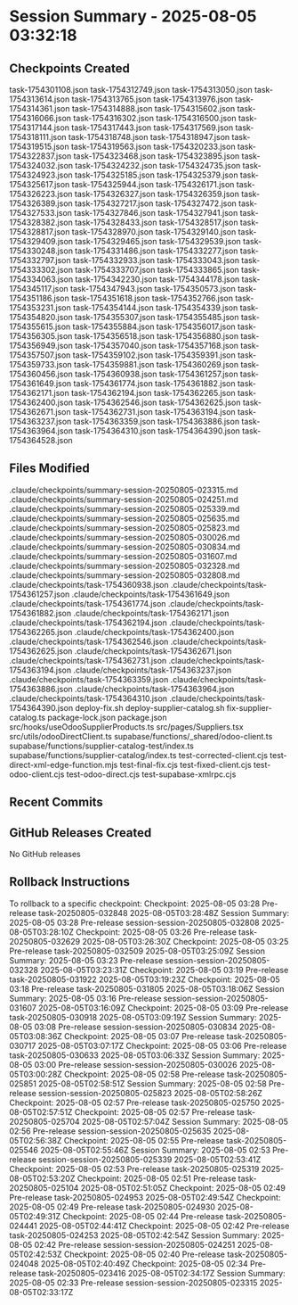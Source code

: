 # Session Summary - 2025-08-05 03:32:18

## Checkpoints Created
task-1754301108.json
task-1754312749.json
task-1754313050.json
task-1754313614.json
task-1754313765.json
task-1754313976.json
task-1754314361.json
task-1754314888.json
task-1754315602.json
task-1754316066.json
task-1754316302.json
task-1754316500.json
task-1754317144.json
task-1754317443.json
task-1754317569.json
task-1754318111.json
task-1754318748.json
task-1754318947.json
task-1754319515.json
task-1754319563.json
task-1754320233.json
task-1754322837.json
task-1754323468.json
task-1754323895.json
task-1754324032.json
task-1754324232.json
task-1754324735.json
task-1754324923.json
task-1754325185.json
task-1754325379.json
task-1754325617.json
task-1754325944.json
task-1754326171.json
task-1754326223.json
task-1754326327.json
task-1754326359.json
task-1754326389.json
task-1754327217.json
task-1754327472.json
task-1754327533.json
task-1754327846.json
task-1754327941.json
task-1754328382.json
task-1754328433.json
task-1754328517.json
task-1754328817.json
task-1754328970.json
task-1754329140.json
task-1754329409.json
task-1754329465.json
task-1754329539.json
task-1754330248.json
task-1754331486.json
task-1754332277.json
task-1754332797.json
task-1754332933.json
task-1754333043.json
task-1754333302.json
task-1754333707.json
task-1754333865.json
task-1754334063.json
task-1754342230.json
task-1754344178.json
task-1754345117.json
task-1754347943.json
task-1754350573.json
task-1754351186.json
task-1754351618.json
task-1754352766.json
task-1754353231.json
task-1754354144.json
task-1754354339.json
task-1754354820.json
task-1754355307.json
task-1754355485.json
task-1754355615.json
task-1754355884.json
task-1754356017.json
task-1754356305.json
task-1754356518.json
task-1754356880.json
task-1754356949.json
task-1754357040.json
task-1754357168.json
task-1754357507.json
task-1754359102.json
task-1754359391.json
task-1754359733.json
task-1754359881.json
task-1754360269.json
task-1754360456.json
task-1754360938.json
task-1754361257.json
task-1754361649.json
task-1754361774.json
task-1754361882.json
task-1754362171.json
task-1754362194.json
task-1754362265.json
task-1754362400.json
task-1754362546.json
task-1754362625.json
task-1754362671.json
task-1754362731.json
task-1754363194.json
task-1754363237.json
task-1754363359.json
task-1754363886.json
task-1754363964.json
task-1754364310.json
task-1754364390.json
task-1754364528.json

## Files Modified
.claude/checkpoints/summary-session-20250805-023315.md
.claude/checkpoints/summary-session-20250805-024251.md
.claude/checkpoints/summary-session-20250805-025339.md
.claude/checkpoints/summary-session-20250805-025635.md
.claude/checkpoints/summary-session-20250805-025823.md
.claude/checkpoints/summary-session-20250805-030026.md
.claude/checkpoints/summary-session-20250805-030834.md
.claude/checkpoints/summary-session-20250805-031607.md
.claude/checkpoints/summary-session-20250805-032328.md
.claude/checkpoints/summary-session-20250805-032808.md
.claude/checkpoints/task-1754360938.json
.claude/checkpoints/task-1754361257.json
.claude/checkpoints/task-1754361649.json
.claude/checkpoints/task-1754361774.json
.claude/checkpoints/task-1754361882.json
.claude/checkpoints/task-1754362171.json
.claude/checkpoints/task-1754362194.json
.claude/checkpoints/task-1754362265.json
.claude/checkpoints/task-1754362400.json
.claude/checkpoints/task-1754362546.json
.claude/checkpoints/task-1754362625.json
.claude/checkpoints/task-1754362671.json
.claude/checkpoints/task-1754362731.json
.claude/checkpoints/task-1754363194.json
.claude/checkpoints/task-1754363237.json
.claude/checkpoints/task-1754363359.json
.claude/checkpoints/task-1754363886.json
.claude/checkpoints/task-1754363964.json
.claude/checkpoints/task-1754364310.json
.claude/checkpoints/task-1754364390.json
deploy-fix.sh
deploy-supplier-catalog.sh
fix-supplier-catalog.ts
package-lock.json
package.json
src/hooks/useOdooSupplierProducts.ts
src/pages/Suppliers.tsx
src/utils/odooDirectClient.ts
supabase/functions/_shared/odoo-client.ts
supabase/functions/supplier-catalog-test/index.ts
supabase/functions/supplier-catalog/index.ts
test-corrected-client.cjs
test-direct-xml-edge-function.mjs
test-final-fix.cjs
test-fixed-client.cjs
test-odoo-client.cjs
test-odoo-direct.cjs
test-supabase-xmlrpc.cjs

## Recent Commits


## GitHub Releases Created
No GitHub releases

## Rollback Instructions
To rollback to a specific checkpoint:
Checkpoint: 2025-08-05 03:28	Pre-release	task-20250805-032848	2025-08-05T03:28:48Z
Session Summary: 2025-08-05 03:28	Pre-release	session-session-20250805-032808	2025-08-05T03:28:10Z
Checkpoint: 2025-08-05 03:26	Pre-release	task-20250805-032629	2025-08-05T03:26:30Z
Checkpoint: 2025-08-05 03:25	Pre-release	task-20250805-032509	2025-08-05T03:25:09Z
Session Summary: 2025-08-05 03:23	Pre-release	session-session-20250805-032328	2025-08-05T03:23:31Z
Checkpoint: 2025-08-05 03:19	Pre-release	task-20250805-031922	2025-08-05T03:19:23Z
Checkpoint: 2025-08-05 03:18	Pre-release	task-20250805-031805	2025-08-05T03:18:06Z
Session Summary: 2025-08-05 03:16	Pre-release	session-session-20250805-031607	2025-08-05T03:16:09Z
Checkpoint: 2025-08-05 03:09	Pre-release	task-20250805-030918	2025-08-05T03:09:19Z
Session Summary: 2025-08-05 03:08	Pre-release	session-session-20250805-030834	2025-08-05T03:08:36Z
Checkpoint: 2025-08-05 03:07	Pre-release	task-20250805-030717	2025-08-05T03:07:17Z
Checkpoint: 2025-08-05 03:06	Pre-release	task-20250805-030633	2025-08-05T03:06:33Z
Session Summary: 2025-08-05 03:00	Pre-release	session-session-20250805-030026	2025-08-05T03:00:28Z
Checkpoint: 2025-08-05 02:58	Pre-release	task-20250805-025851	2025-08-05T02:58:51Z
Session Summary: 2025-08-05 02:58	Pre-release	session-session-20250805-025823	2025-08-05T02:58:26Z
Checkpoint: 2025-08-05 02:57	Pre-release	task-20250805-025750	2025-08-05T02:57:51Z
Checkpoint: 2025-08-05 02:57	Pre-release	task-20250805-025704	2025-08-05T02:57:04Z
Session Summary: 2025-08-05 02:56	Pre-release	session-session-20250805-025635	2025-08-05T02:56:38Z
Checkpoint: 2025-08-05 02:55	Pre-release	task-20250805-025546	2025-08-05T02:55:46Z
Session Summary: 2025-08-05 02:53	Pre-release	session-session-20250805-025339	2025-08-05T02:53:41Z
Checkpoint: 2025-08-05 02:53	Pre-release	task-20250805-025319	2025-08-05T02:53:20Z
Checkpoint: 2025-08-05 02:51	Pre-release	task-20250805-025104	2025-08-05T02:51:05Z
Checkpoint: 2025-08-05 02:49	Pre-release	task-20250805-024953	2025-08-05T02:49:54Z
Checkpoint: 2025-08-05 02:49	Pre-release	task-20250805-024930	2025-08-05T02:49:31Z
Checkpoint: 2025-08-05 02:44	Pre-release	task-20250805-024441	2025-08-05T02:44:41Z
Checkpoint: 2025-08-05 02:42	Pre-release	task-20250805-024253	2025-08-05T02:42:54Z
Session Summary: 2025-08-05 02:42	Pre-release	session-session-20250805-024251	2025-08-05T02:42:53Z
Checkpoint: 2025-08-05 02:40	Pre-release	task-20250805-024048	2025-08-05T02:40:49Z
Checkpoint: 2025-08-05 02:34	Pre-release	task-20250805-023416	2025-08-05T02:34:17Z
Session Summary: 2025-08-05 02:33	Pre-release	session-session-20250805-023315	2025-08-05T02:33:17Z
